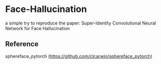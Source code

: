 # Face-Hallucination
a simple try to reproduce the paper: Super-Identity Convolutional Neural Network for Face Hallucination

## Reference 
sphereface_pytorch (https://github.com/clcarwin/sphereface_pytorch)
